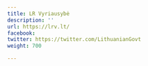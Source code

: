 ```yaml
---
title: LR Vyriausybė
description: ''
url: https://lrv.lt/
facebook: 
twitter: https://twitter.com/LithuanianGovt
weight: 700

---
```


